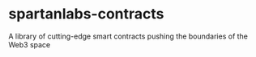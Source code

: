 # spartanlabs-contracts

A library of cutting-edge smart contracts pushing the boundaries of the Web3 space
